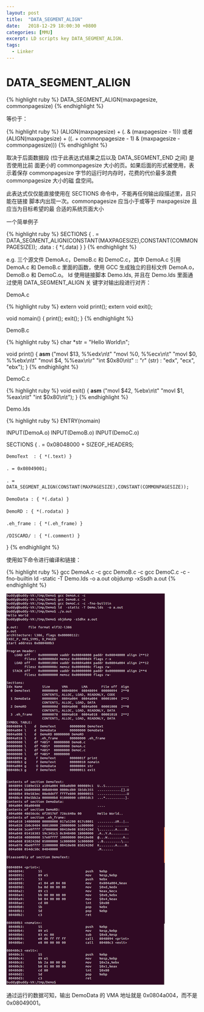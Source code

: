 ```yaml
---
layout: post
title:  "DATA_SEGMENT_ALIGN"
date:   2018-12-29 18:00:30 +0800
categories: [MMU]
excerpt: LD scripts key DATA_SEGMENT_ALIGN.
tags:
  - Linker
---
```


# DATA_SEGMENT_ALIGN

{% highlight ruby %}
DATA_SEGMENT_ALIGN(maxpagesize, commonpagesize)
{% endhighlight %}

等价于：

{% highlight ruby %}
(ALIGN(maxpagesize) + (. & (maxpagesize - 1)))
或者
(ALIGN(maxpagesize) + ((. + commonpagesize - 1) & (maxpagesize - commonpagesize)))
{% endhighlight %}

取决于后面数据段 (位于此表达式结果之后以及 DATA_SEGMENT_END 之间) 是否使用比前
面更小的 commonpagesize 大小的页。如果后面的形式被使用，表示着保存 
commonpagesize 字节的运行时内存时，花费的代价最多浪费 commonpagesize 大小的磁
盘空间。

此表达式仅仅能直接使用在 SECTIONS 命令中，不能再任何输出段描述里，且只能在链接
脚本内出现一次。commonpagesize 应当小于或等于 maxpagesize 且应当为目标希望的最
合适的系统页面大小

一个简单例子

{% highlight ruby %}
SECTIONS
{
    . = DATA_SEGMENT_ALIGN(CONSTANT(MAXPAGESIZE),CONSTANT(COMMONPAGESIZE));
    .data : { *(.data) }
}
{% endhighlight %}

e.g. 三个源文件 DemoA.c，DemoB.c 和 DemoC.c，其中 DemoA.c 引用 DemoA.c 和 
DemoB.c 里面的函数，使用 GCC 生成独立的目标文件 DemoA.o，DemoB.o 和 DemoC.o。
ld 使用链接脚本 Demo.lds, 并且在 Demo.lds 里面通过使用 DATA_SEGMENT_ALIGN 关
键字对输出段进行对齐：

DemoA.c

{% highlight ruby %}
extern void print();
extern void exit();

void nomain()
{
    print();
    exit();
}
{% endhighlight %}

DemoB.c

{% highlight ruby %}
char *str = "Hello World\n";

void print()
{
    __asm__ ("movl $13, %%edx\n\t"
             "movl %0, %%ecx\n\t"
             "movl $0, %%ebx\n\t"
             "movl $4, %%eax\n\r"
             "int $0x80\n\t"
             :: "r" (str) : "edx", "ecx", "ebx");
}
{% endhighlight %}

DemoC.c

{% highlight ruby %}
void exit()
{
    __asm__ ("movl $42, %ebx\n\t"
             "movl $1, %eax\n\t"
             "int $0x80\n\t");
}
{% endhighlight %}

Demo.lds 

{% highlight ruby %}
ENTRY(nomain)

INPUT(DemoA.o)
INPUT(DemoB.o)
INPUT(DemoC.o)

SECTIONS
{
    . = 0x08048000 + SIZEOF_HEADERS;

    DemoText  : { *(.text) }

    . = 0x08049001;

    . = DATA_SEGMENT_ALIGN(CONSTANT(MAXPAGESIZE),CONSTANT(COMMONPAGESIZE));

    DemoData : { *(.data) }

    DemoRD : { *(.rodata) }

    .eh_frame : { *(.eh_frame) }

    /DISCARD/ : { *(.comment) }
}
{% endhighlight %}

使用如下命令进行编译和链接：

{% highlight ruby %}
gcc DemoA.c -c
gcc DemoB.c -c
gcc DemoC.c -c -fno-builtin
ld -static -T Demo.lds -o a.out
objdump -xSsdh a.out
{% endhighlight %}

![LD](https://raw.githubusercontent.com/EmulateSpace/PictureSet/master/BiscuitOS/kernel/BUD000028.png)

通过运行的数据可知，输出 DemoData 的 VMA 地址就是 0x0804a004，而不是 
0x08049001。
